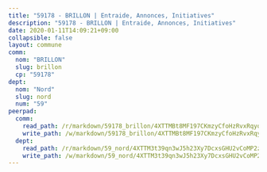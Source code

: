 ```yaml
---
title: "59178 - BRILLON | Entraide, Annonces, Initiatives"
description: "59178 - BRILLON | Entraide, Annonces, Initiatives"
date: 2020-01-11T14:09:21+09:00
collapsible: false
layout: commune
comm:
  nom: "BRILLON"
  slug: brillon
  cp: "59178"
dept:
  nom: "Nord"
  slug: nord
  num: "59"
peerpad:
  comm:
    read_path: /r/markdown/59178_brillon/4XTTMBt8MF197CKmzyCfoHzRvxRqyq5JiuuVUJ3fUDSkkkyQY
    write_path: /w/markdown/59178_brillon/4XTTMBt8MF197CKmzyCfoHzRvxRqyq5JiuuVUJ3fUDSkkkyQY-K3TgTxKWmZEbtDS8nvixEBENRkk3HsY9Z4JHE8V994CABA2p3x9UwEB5Q3NNumVj4LGG7QzBAU7VYxYMnTC1h7qePWqtDhNPUKR76iTSLBdEfbcSe92R7rZNZc9Cpe2fbNxQbLS8
  dept:
    read_path: /r/markdown/59_nord/4XTTM3t39qn3wJ5h23Xy7DcxsGHU2vCoMP2z3iS4TUn3TrtdJ
    write_path: /w/markdown/59_nord/4XTTM3t39qn3wJ5h23Xy7DcxsGHU2vCoMP2z3iS4TUn3TrtdJ-K3TgTuZGkuZqXfr6fpmH7pGsMT6ndvZQMyRDze5QBt7XScLWHoBi246kLoDKpTH2Yo4f3AFSSJqGc2ozvNww7qPLqsDjpvahxCbQ6F5znbfjp6kVgaDcTYc9LyhwSfYuCevnvZUQ
---
```


